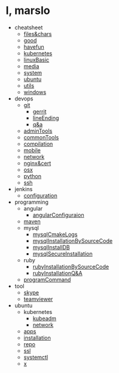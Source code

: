 # I, marslo

- cheatsheet
  * [files&chars](cheatsheet/files&chars.md)
  * [good](cheatsheet/good.md)
  * [havefun](cheatsheet/havefun.md)
  * [kubernetes](cheatsheet/kubernetes.md)
  * [linuxBasic](cheatsheet/linuxBasic.md)
  * [media](cheatsheet/media.md)
  * [system](cheatsheet/system.md)
  * [ubuntu](cheatsheet/ubuntu.md)
  * [utils](cheatsheet/utils.md)
  * [windows](cheatsheet/windows.md)
- devops
  - [git](devops/git/git.md)
    * [gerrit](devops/git/gerrit.md)
    * [lineEnding](devops/git/lineEnding.md)
    * [q&a](devops/git/q&a.md)
  * [adminTools](devops/adminTools.md)
  * [commonTools](devops/commonTools.md)
  * [compilation](devops/compilation.md)
  * [mobile](devops/mobile.md)
  * [network](devops/network.md)
  * [nginx&cert](devops/nginx&cert.md)
  * [osx](devops/osx.md)
  * [python](devops/python.md)
  * [ssh](devops/ssh.md)
- jenkins
  * [configuration](jenkins/configuration.md)
- programming
  - angular
    * [angularConfiguraion](programming/angular/angularConfiguraion.md)
  - [maven](programming/maven/README.md)
  - mysql
    * [mysqlCmakeLogs](programming/mysql/mysqlCmakeLogs.md)
    * [mysqlInstallationBySourceCode](programming/mysql/mysqlInstallationBySourceCode.md)
    * [mysqlInstallDB](programming/mysql/mysqlInstallDB.md)
    * [mysqlSecureInstallation](programming/mysql/mysqlSecureInstallation.md)
  - ruby
    * [rubyInstallationBySourceCode](programming/ruby/rubyInstallationBySourceCode.md)
    * [rubyInstallationQ&A](programming/ruby/rubyInstallationQ&A.md)
  * [programCommand](programming/programCommand.md)
- tool
  * [skype](tool/skype.md)
  * [teamviewer](tool/teamviewer.md)
- ubuntu
  - kubernetes
    * [kubeadm](ubuntu/kubernetes/kubeadm.md)
    * [network](ubuntu/kubernetes/network.md)
  * [apps](ubuntu/apps.md)
  * [installation](ubuntu/installation.md)
  * [repo](ubuntu/repo.md)
  * [ssl](ubuntu/ssl.md)
  * [systemctl](ubuntu/systemctl.md)
  * [x](ubuntu/x.md)
